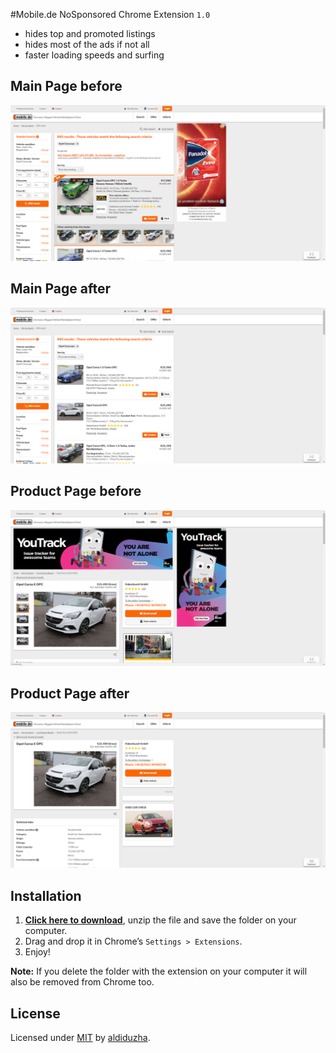 #Mobile.de NoSponsored Chrome Extension `1.0`

- hides top and promoted listings
- hides most of the ads if not all
- faster loading speeds and surfing

## Main Page before
![screenshot1](main_before.png)
## Main Page after
![screenshot2](main_after.png)

## Product Page before
![screenshot1](productpage_before.png)
## Product Page after
![screenshot2](productpage_after.png)

## Installation

1. **[Click here to download](https://github.com/aldiduzha/mobile.de-chrome-extension/archive/master.zip)**, unzip the file and save the folder on your computer.
2. Drag and drop it in Chrome’s `Settings > Extensions`.
3. Enjoy!

__Note:__ If you delete the folder with the extension on your computer it will also be removed from Chrome too.

## License

Licensed under [MIT](LICENSE) by [aldiduzha](http://aldiduzha.com).
